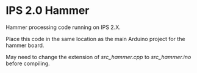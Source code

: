 # IPS 2.0 Hammer

Hammer processing code running on IPS 2.X.

Place this code in the same location as the main Arduino project for the hammer board.

May need to change the extension of *src_hammer.cpp* to *src_hammer.ino* before compiling.